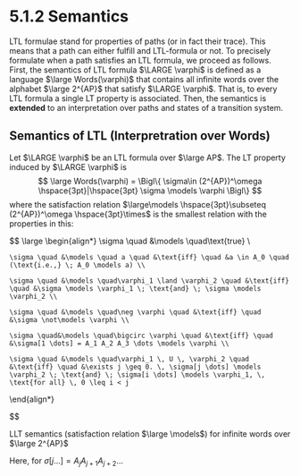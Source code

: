 # 5.1.2 Semantics

LTL formulae stand for properties of paths (or in fact their trace). This means that a path can either fulfill and LTL-formula or not. To precisely formulate when a path satisfies an LTL formula, we proceed as follows. First, the semantics of LTL formula $\LARGE \varphi$ is defined as a language $\large Words(\varphi)$ that contains all infinite words over the alphabet $\large 2^{AP}$ that satisfy $\LARGE \varphi$. That is, to every LTL formula a single LT property is associated. Then, the semantics is **extended** to an interpretation over paths and states of a transition system. 

## Semantics of LTL (Interpretration over Words)

Let $\LARGE \varphi$ be an LTL formula over $\large AP$. The LT property induced by $\LARGE \varphi$ is 
$$
\large Words(\varphi) = \Bigl\{  \sigma\in (2^{AP})^\omega \hspace{3pt}|\hspace{3pt} \sigma \models \varphi \Bigl\}  $$
where the satisfaction relation $\large\models \hspace{3pt}\subseteq (2^{AP})^\omega \hspace{3pt}\times$ is the smallest relation with the properties in this:

$$
\large
\begin{align*}
    \sigma \quad &\models \quad\text{true} \\
    
    \sigma \quad &\models \quad a \quad &\text{iff} \quad &a \in A_0 \quad (\text{i.e.,} \; A_0 \models a) \\
    
    \sigma \quad &\models \quad\varphi_1 \land \varphi_2 \quad &\text{iff} \quad &\sigma \models \varphi_1 \; \text{and} \; \sigma \models \varphi_2 \\
    
    \sigma \quad &\models \quad\neg \varphi \quad &\text{iff} \quad &\sigma \not\models \varphi \\
    
    \sigma \quad&\models \quad\bigcirc \varphi \quad &\text{iff} \quad &\sigma[1 \dots] = A_1 A_2 A_3 \dots \models \varphi \\
    
    \sigma \quad &\models \quad\varphi_1 \, U \, \varphi_2 \quad &\text{iff} \quad &\exists j \geq 0. \, \sigma[j \dots] \models \varphi_2 \; \text{and} \; \sigma[i \dots] \models \varphi_1, \, \text{for all} \, 0 \leq i < j
\end{align*}


$$

LLT semantics (satisfaction relation $\large \models$) for infinite words over $\large 2^{AP}$ 

Here, for $\sigma[j \dots] = A_j A_{j+1} A_{j+2} \dots$ 